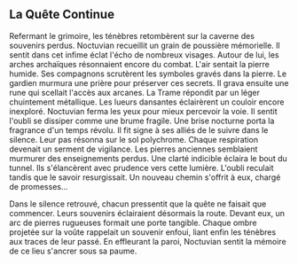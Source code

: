 ## La Quête Continue

Refermant le grimoire, les ténèbres retombèrent sur la caverne des souvenirs perdus. Noctuvian recueillit un grain de poussière mémorielle. Il sentit dans cet infime éclat l'écho de nombreux visages. Autour de lui, les arches archaïques résonnaient encore du combat. L'air sentait la pierre humide. Ses compagnons scrutèrent les symboles gravés dans la pierre. Le gardien murmura une prière pour préserver ces secrets. Il grava ensuite une rune qui scellait l'accès aux arcanes. La Trame répondit par un léger chuintement métallique. Les lueurs dansantes éclairèrent un couloir encore inexploré. Noctuvian ferma les yeux pour mieux percevoir la voie. Il sentit l'oubli se dissiper comme une brume fragile. Une brise nocturne porta la fragrance d'un temps révolu. Il fit signe à ses alliés de le suivre dans le silence. Leur pas résonna sur le sol polychrome. Chaque respiration devenait un serment de vigilance. Les pierres anciennes semblaient murmurer des enseignements perdus. Une clarté indicible éclaira le bout du tunnel. Ils s'élancèrent avec prudence vers cette lumière. L'oubli reculait tandis que le savoir resurgissait. Un nouveau chemin s'offrit à eux, chargé de promesses...

Dans le silence retrouvé, chacun pressentit que la quête ne faisait que commencer. Leurs souvenirs éclairaient désormais la route. Devant eux, un arc de pierres rugueuses formait une porte tangible. Chaque ombre projetée sur la voûte rappelait un souvenir enfoui, liant enfin les ténèbres aux traces de leur passé. En effleurant la paroi, Noctuvian sentit la mémoire de ce lieu s'ancrer sous sa paume.